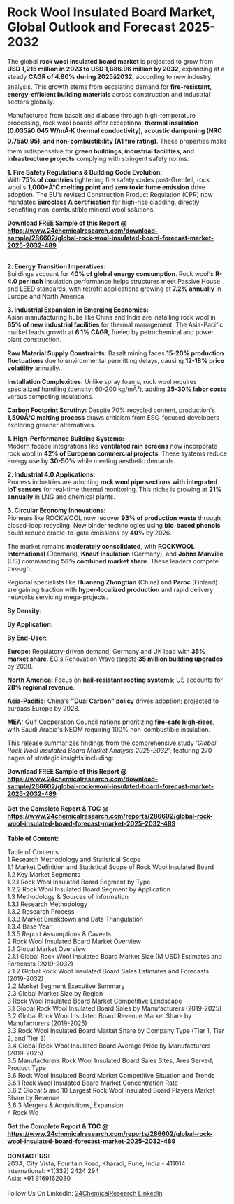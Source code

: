 <h1>Rock Wool Insulated Board Market, Global Outlook and Forecast 2025-2032</h1><p>The global <strong>rock wool insulated board market</strong> is projected to grow from <strong>USD 1,215 million in 2023 to USD 1,686.96 million by 2032</strong>, expanding at a steady <strong>CAGR of 4.80% during 2025â2032</strong>, according to new industry analysis. This growth stems from escalating demand for <strong>fire-resistant, energy-efficient building materials</strong> across construction and industrial sectors globally.</p><p>Manufactured from basalt and diabase through high-temperature processing, rock wool boards offer exceptional <strong>thermal insulation (0.035â0.045 W/mÂ·K thermal conductivity), acoustic dampening (NRC 0.75â0.95), and non-combustibility (A1 fire rating)</strong>. These properties make them indispensable for <strong>green buildings, industrial facilities, and infrastructure projects</strong> complying with stringent safety norms.</p><p><strong>1. Fire Safety Regulations &amp; Building Code Evolution:</strong><br>
With <strong>75% of countries</strong> tightening fire safety codes post-Grenfell, rock wool's <strong>1,000+Â°C melting point and zero toxic fume emission</strong> drive adoption. The EU's revised Construction Product Regulation (CPR) now mandates <strong>Euroclass A certification</strong> for high-rise cladding, directly benefiting non-combustible mineral wool solutions.</p><div><b>Download FREE Sample of this Report @ 
            <a href="https://www.24chemicalresearch.com/download-sample/286602/global-rock-wool-insulated-board-forecast-market-2025-2032-489">
            https://www.24chemicalresearch.com/download-sample/286602/global-rock-wool-insulated-board-forecast-market-2025-2032-489</a></b></div><br><p><strong>2. Energy Transition Imperatives:</strong><br>
Buildings account for <strong>40% of global energy consumption</strong>. Rock wool's <strong>R-4.0 per inch</strong> insulation performance helps structures meet Passive House and LEED standards, with retrofit applications growing at <strong>7.2% annually</strong> in Europe and North America.</p><p><strong>3. Industrial Expansion in Emerging Economies:</strong><br>
Asian manufacturing hubs like China and India are installing rock wool in <strong>65% of new industrial facilities</strong> for thermal management. The Asia-Pacific market leads growth at <strong>6.1% CAGR</strong>, fueled by petrochemical and power plant construction.</p><p><strong>Raw Material Supply Constraints:</strong> Basalt mining faces <strong>15-20% production fluctuations</strong> due to environmental permitting delays, causing <strong>12-18% price volatility</strong> annually.</p><p><strong>Installation Complexities:</strong> Unlike spray foams, rock wool requires specialized handling (density: 60-200 kg/mÂ³), adding <strong>25-30% labor costs</strong> versus competing insulations.</p><p><strong>Carbon Footprint Scrutiny:</strong> Despite 70% recycled content, production's <strong>1,500Â°C melting process</strong> draws criticism from ESG-focused developers exploring greener alternatives.</p><p><strong>1. High-Performance Building Systems:</strong><br>
Modern facade integrations like <strong>ventilated rain screens</strong> now incorporate rock wool in <strong>42% of European commercial projects</strong>. These systems reduce energy use by <strong>30-50%</strong> while meeting aesthetic demands.</p><p><strong>2. Industrial 4.0 Applications:</strong><br>
Process industries are adopting <strong>rock wool pipe sections with integrated IoT sensors</strong> for real-time thermal monitoring. This niche is growing at <strong>21% annually</strong> in LNG and chemical plants.</p><p><strong>3. Circular Economy Innovations:</strong><br>
Pioneers like ROCKWOOL now recover <strong>93% of production waste</strong> through closed-loop recycling. New binder technologies using <strong>bio-based phenols</strong> could reduce cradle-to-gate emissions by <strong>40%</strong> by 2026.</p><p>The market remains <strong>moderately consolidated</strong>, with <strong>ROCKWOOL International</strong> (Denmark), <strong>Knauf Insulation</strong> (Germany), and <strong>Johns Manville</strong> (US) commanding <strong>58% combined market share</strong>. These leaders compete through:</p><p>Regional specialists like <strong>Huaneng Zhongtian</strong> (China) and <strong>Paroc</strong> (Finland) are gaining traction with <strong>hyper-localized production</strong> and rapid delivery networks servicing mega-projects.</p><p><strong>By Density:</strong></p><p><strong>By Application:</strong></p><p><strong>By End-User:</strong></p><p><strong>Europe:</strong> Regulatory-driven demand; Germany and UK lead with <strong>35% market share</strong>. EC's Renovation Wave targets <strong>35 million building upgrades</strong> by 2030.</p><p><strong>North America:</strong> Focus on <strong>hail-resistant roofing systems</strong>; US accounts for <strong>28% regional revenue</strong>.</p><p><strong>Asia-Pacific:</strong> China's <strong>"Dual Carbon" policy</strong> drives adoption; projected to surpass Europe by 2028.</p><p><strong>MEA:</strong> Gulf Cooperation Council nations prioritizing <strong>fire-safe high-rises</strong>, with Saudi Arabia's NEOM requiring 100% non-combustible insulation.</p><p>This release summarizes findings from the comprehensive study <em>'Global Rock Wool Insulated Board Market Analysis 2025-2032'</em>, featuring 270 pages of strategic insights including:</p><div><b>Download FREE Sample of this Report @ 
            <a href="https://www.24chemicalresearch.com/download-sample/286602/global-rock-wool-insulated-board-forecast-market-2025-2032-489">
            https://www.24chemicalresearch.com/download-sample/286602/global-rock-wool-insulated-board-forecast-market-2025-2032-489</a></b></div><br><div><b>Get the Complete Report & TOC @ 
            <a href="https://www.24chemicalresearch.com/reports/286602/global-rock-wool-insulated-board-forecast-market-2025-2032-489">
            https://www.24chemicalresearch.com/reports/286602/global-rock-wool-insulated-board-forecast-market-2025-2032-489</a></b></div><br>
            <b>Table of Content:</b><p>Table of Contents<br />
1 Research Methodology and Statistical Scope<br />
1.1 Market Definition and Statistical Scope of Rock Wool Insulated Board<br />
1.2 Key Market Segments<br />
1.2.1 Rock Wool Insulated Board Segment by Type<br />
1.2.2 Rock Wool Insulated Board Segment by Application<br />
1.3 Methodology & Sources of Information<br />
1.3.1 Research Methodology<br />
1.3.2 Research Process<br />
1.3.3 Market Breakdown and Data Triangulation<br />
1.3.4 Base Year<br />
1.3.5 Report Assumptions & Caveats<br />
2 Rock Wool Insulated Board Market Overview<br />
2.1 Global Market Overview<br />
2.1.1 Global Rock Wool Insulated Board Market Size (M USD) Estimates and Forecasts (2019-2032)<br />
2.1.2 Global Rock Wool Insulated Board Sales Estimates and Forecasts (2019-2032)<br />
2.2 Market Segment Executive Summary<br />
2.3 Global Market Size by Region<br />
3 Rock Wool Insulated Board Market Competitive Landscape<br />
3.1 Global Rock Wool Insulated Board Sales by Manufacturers (2019-2025)<br />
3.2 Global Rock Wool Insulated Board Revenue Market Share by Manufacturers (2019-2025)<br />
3.3 Rock Wool Insulated Board Market Share by Company Type (Tier 1, Tier 2, and Tier 3)<br />
3.4 Global Rock Wool Insulated Board Average Price by Manufacturers (2019-2025)<br />
3.5 Manufacturers Rock Wool Insulated Board Sales Sites, Area Served, Product Type<br />
3.6 Rock Wool Insulated Board Market Competitive Situation and Trends<br />
3.6.1 Rock Wool Insulated Board Market Concentration Rate<br />
3.6.2 Global 5 and 10 Largest Rock Wool Insulated Board Players Market Share by Revenue<br />
3.6.3 Mergers & Acquisitions, Expansion<br />
4 Rock Wo</p><div><b>Get the Complete Report & TOC @ 
            <a href="https://www.24chemicalresearch.com/reports/286602/global-rock-wool-insulated-board-forecast-market-2025-2032-489">
            https://www.24chemicalresearch.com/reports/286602/global-rock-wool-insulated-board-forecast-market-2025-2032-489</a></b></div><br><b>CONTACT US:</b><br>
            203A, City Vista, Fountain Road, Kharadi, Pune, India - 411014<br>
            International: +1(332) 2424 294<br>
            Asia: +91 9169162030 <br><br>
            Follow Us On LinkedIn: <a href="https://www.linkedin.com/company/24chemicalresearch/">24ChemicalResearch LinkedIn</a>